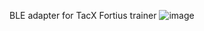 BLE adapter for TacX Fortius trainer
![image](https://github.com/decodeais/FortiusCadenzBLE/assets/17384735/1c292420-19e4-4f0d-ab78-62804dbe53b2)
